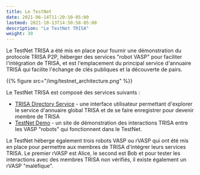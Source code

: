```yaml
---
title: Le TestNet
date: 2021-06-14T11:20:10-05:00
lastmod: 2021-10-13T14:50:58-05:00
description: "Le TestNet TRISA"
weight: 30
---
```


Le TestNet TRISA a été mis en place pour fournir une démonstration du protocole TRISA P2P, héberger des services "robot VASP" pour faciliter l'intégration de TRISA, et est l'emplacement du principal service d'annuaire TRISA qui facilite l'échange de clés publiques et la découverte de pairs.

{{% figure src="/img/testnet_architecture.png" %}}

Le TestNet TRISA est composé des services suivants :

- [TRISA Directory Service](https://trisa.directory) - une interface utilisateur permettant d'explorer le service d'annuaire global TRISA et de se faire enregistrer pour devenir membre de TRISA
- [TestNet Demo](https://vaspbot.com) - un site de démonstration des interactions TRISA entre les VASP "robots" qui fonctionnent dans le TestNet.

Le TestNet héberge également trois robots VASP ou rVASP qui ont été mis en place pour permettre aux membres de TRISA d'intégrer leurs services TRISA. Le premier rVASP est Alice, le second est Bob et pour tester les interactions avec des membres TRISA non vérifiés, il existe également un rVASP "maléfique".
